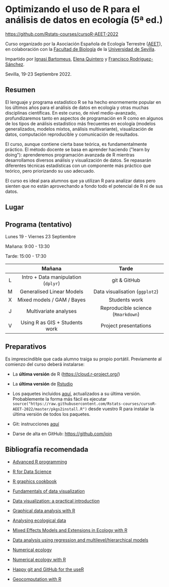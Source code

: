 # Optimizando el uso de R para el análisis de datos en ecología (5ª ed.)

<https://github.com/Rstats-courses/cursoR-AEET-2022>

Curso organizado por la Asociación Española de Ecología Terrestre ([AEET](http://www.aeet.org)), en colaboración con la [Facultad de Biología](https://biologia.us.es/) de la [Universidad de Sevilla](https://www.us.es/).

Impartido por [Ignasi Bartomeus](https://bartomeuslab.com/), [Elena Quintero](https://twitter.com/elequinter) y [Francisco Rodríguez-Sánchez](https://frodriguezsanchez.net/).

Sevilla, 19-23 Septiembre 2022.

## Resumen

El lenguaje y programa estadístico R se ha hecho enormemente popular en los últimos años para el análisis de datos en ecología y otras muchas disciplinas científicas. En este curso, de nivel medio-avanzado, profundizaremos tanto en aspectos de programación en R como en algunos de los tipos de análisis estadístico más frecuentes en ecología (modelos generalizados, modelos mixtos, análisis multivariante), visualización de datos, computación reproducible y comunicación de resultados.

El curso, aunque contiene cierta base teórica, es fundamentalmente práctico. El método docente se basa en aprender haciendo ("learn by doing"): aprenderemos programación avanzada de R mientras desarrollamos diversos análisis y visualización de datos. Se repasarán diferentes técnicas estadísticas con un componente más práctico que teórico, pero priorizando su uso adecuado.

El curso es ideal para alumnos que ya utilizan R para analizar datos pero sienten que no están aprovechando a fondo todo el potencial de R ni de sus datos.

## Lugar

<!--# 
Facultad de Biología (aula 2.06, edificio rojo)

Avda. Reina Mercedes s/n

[Cómo llegar](https://goo.gl/maps/vFWL6eqs85L6zP3n6)
-->

## Programa (tentativo)

Lunes 19 - Viernes 23 Septiembre

Mañana: 9:00 - 13:30

Tarde: 15:00 - 17:30

|     |                Mañana               |         Tarde                      |
|:---:|:-----------------------------------:|:----------------------------------:|
|  L  | Intro + Data manipulation (`dplyr`) | git & GitHub                       |
|  M  | Generalised Linear Models           | Data visualisation (`ggplot2`)     |
|  X  | Mixed models / GAM / Bayes          | Students work                      |
|  J  | Multivariate analyses               | Reproducible science (`Rmarkdown`) |
|  V  | Using R as GIS + Students work      | Project presentations              |

## Preparativos

Es imprescindible que cada alumno traiga su propio portátil. Previamente al comienzo del curso deberá instalarse:

-   La **última versión** de R (https://cloud.r-project.org/)

-   La **última versión** de [Rstudio](https://www.rstudio.com/products/rstudio/download/)

-   Los paquetes incluidos [aquí](https://raw.githubusercontent.com/Rstats-courses/cursoR-AEET-2022/master/pkgs2install.R), actualizados a su última versión. Probablemente la forma más fácil es ejecutar `source("https://raw.githubusercontent.com/Rstats-courses/cursoR-AEET-2022/master/pkgs2install.R")` desde vuestro R para instalar la última versión de todos los paquetes.

-   Git: instrucciones [aquí](http://happygitwithr.com/install-git.html)

-   Darse de alta en GitHub: <https://github.com/join>

## Bibliografía recomendada

-   [Advanced R programming](http://adv-r.had.co.nz/)

-   [R for Data Science](http://r4ds.had.co.nz/)

-   [R graphics cookbook](http://shop.oreilly.com/product/0636920023135.do)

-   [Fundamentals of data visualization](http://serialmentor.com/dataviz/)

-   [Data visualization: a practical introduction](http://socviz.co/)

-   [Graphical data analysis with R](http://www.gradaanwr.net/)

-   [Analysing ecological data](http://highstat.com/index.php/analysing-ecological-data)

-   [Mixed Effects Models and Extensions in Ecology with R](http://highstat.com/index.php/mixed-effects-models-and-extensions-in-ecology-with-r)

-   [Data analysis using regression and multilevel/hierarchical models](http://www.stat.columbia.edu/~gelman/arm/)

-   [Numerical ecology](https://www.elsevier.com/books/numerical-ecology/legendre/978-0-444-53868-0)

-   [Numerical ecology with R](http://www.springer.com/la/book/9781441979759)

-   [Happy git and GitHub for the useR](http://happygitwithr.com/)

-   [Geocomputation with R](https://geocompr.robinlovelace.net/)

